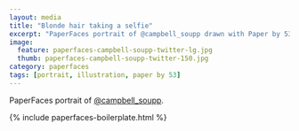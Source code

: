 ```yaml
---
layout: media
title: "Blonde hair taking a selfie"
excerpt: "PaperFaces portrait of @campbell_soupp drawn with Paper by 53 on an iPad."
image: 
  feature: paperfaces-campbell-soupp-twitter-lg.jpg
  thumb: paperfaces-campbell-soupp-twitter-150.jpg
category: paperfaces
tags: [portrait, illustration, paper by 53]
---
```


PaperFaces portrait of [@campbell_soupp](http://twitter.com/campbell_soupp).

{% include paperfaces-boilerplate.html %}